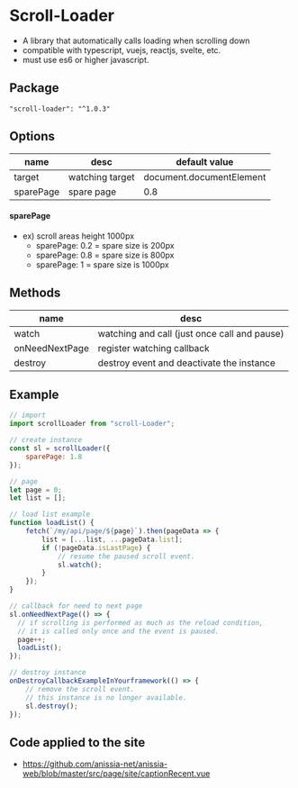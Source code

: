 # Scroll-Loader
- A library that automatically calls loading when scrolling down
- compatible with typescript, vuejs, reactjs, svelte, etc.
- must use es6 or higher javascript.

## Package
```
"scroll-loader": "^1.0.3"
```

## Options
| name      | desc            | default value            |
|-----------|-----------------|--------------------------|
| target    | watching target | document.documentElement |
| sparePage | spare page      | 0.8                      |

#### sparePage
- ex) scroll areas height 1000px
  - sparePage: 0.2 = spare size is 200px
  - sparePage: 0.8 = spare size is 800px
  - sparePage: 1 = spare size is 1000px

## Methods
| name           | desc                                         |
|----------------|----------------------------------------------|
| watch          | watching and call (just once call and pause) |
| onNeedNextPage | register watching callback                   |
| destroy        | destroy event and deactivate the instance    |

## Example
``` js
// import
import scrollLoader from "scroll-Loader";

// create instance
const sl = scrollLoader({
    sparePage: 1.8
});

// page
let page = 0;
let list = [];

// load list example
function loadList() {
    fetch(`/my/api/page/${page}`).then(pageData => {
        list = [...list, ...pageData.list];
        if (!pageData.isLastPage) {
            // resume the paused scroll event.
            sl.watch();
        }
    });
}

// callback for need to next page
sl.onNeedNextPage(() => {
  // if scrolling is performed as much as the reload condition, 
  // it is called only once and the event is paused.
  page++;
  loadList();
});

// destroy instance
onDestroyCallbackExampleInYourframework(() => {
    // remove the scroll event.
    // this instance is no longer available.
    sl.destroy();
});
```

## Code applied to the site
- https://github.com/anissia-net/anissia-web/blob/master/src/page/site/captionRecent.vue